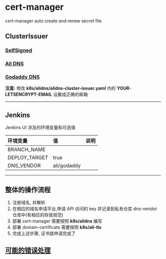 # cert-manager

cert-manager auto create and renew secret file

## ClusterIssuer

### [SelfSigned](https://cert-manager.io/docs/configuration/selfsigned/)
### [Ali DNS](https://github.com/pragkent/alidns-webhook)
### [Godaddy DNS](https://github.com/snowdrop/godaddy-webhook)

**注意:** 修改 **k8s/alidns/alidns-cluster-issuer.yaml** 内的 **YOUR-LETSENCRYPT-EMAIL** 设置成正确的邮箱

---

## Jenkins

Jenkins UI 涉及的环境变量和可选值

| 环境变量      | 值          | 说明                                                         |
|:--------------|:------------|:-------------------------------------------------------------|
| BRANCH_NAME   |             |                                                              |
| DEPLOY_TARGET | true        |                                                              |
| DNS_VENDOR    | ali/godaddy |                                                              |

---

## 整体的操作流程

1. 注册域名, 并解析
2. 在相应的域名申请平台,申请 API 访问的 key 并记录到私有仓库 dns-vendor 仓库中(有相应的存放规范)
3. 部署 cert-manager 需要按照 **k8s/alidns** 编写
4. 部署 domain-certificate 需要按照 **k8s/ali-tls**
5. 完成上述步骤, 证书就申请完成了

## [可能的错误处理](./delete-ns.md)
